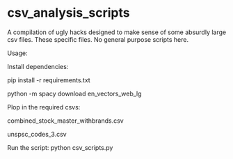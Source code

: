 # csv_analysis_scripts
A compilation of ugly hacks designed to make sense of some absurdly large csv files. These specific files. No general purpose scripts here.

Usage:

Install dependencies:

pip install -r requirements.txt

python -m spacy download en_vectors_web_lg


Plop in the required csvs:

combined_stock_master_withbrands.csv

unspsc_codes_3.csv

Run the script:
python csv_scripts.py
